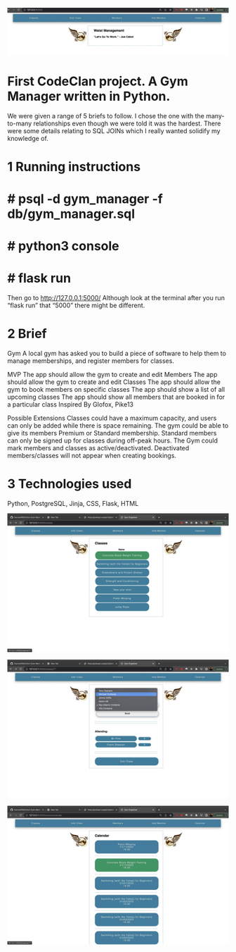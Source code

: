 ![Gym Manager FrontPage](https://github.com/DuncanRN/Python-Gym-Manager/blob/main/img_screenshots/Screenshot%202022-11-14%20at%2019.55.45.jpg?raw=true)

# First CodeClan project. A Gym Manager written in Python.

We were given a range of 5 briefs to follow. I chose the one with the many-to-many relationships even though we were told it was the hardest. There were some details relating to SQL JOINs which I really wanted solidify my knowledge of.





#  1 Running instructions 

# # psql -d gym_manager -f db/gym_manager.sql

# # python3 console

# # flask run

Then go to  http://127.0.0.1:5000/
Although look at the terminal after you run “flask run” that “5000” there might be different.


# 2 Brief

Gym
A local gym has asked you to build a piece of software to help them to manage memberships, and register members for classes.

MVP
The app should allow the gym to create and edit Members
The app should allow the gym to create and edit Classes
The app should allow the gym to book members on specific classes
The app should show a list of all upcoming classes
The app should show all members that are booked in for a particular class
Inspired By
Glofox, Pike13

Possible Extensions
Classes could have a maximum capacity, and users can only be added while there is space remaining.
The gym could be able to give its members Premium or Standard membership. Standard members can only be signed up for classes during off-peak hours.
The Gym could mark members and classes as active/deactivated. Deactivated members/classes will not appear when creating bookings.

# 3 Technologies used

Python, PostgreSQL, Jinja, CSS, Flask, HTML


![Gym Manager screenshot2](https://github.com/DuncanRN/Python-Gym-Manager/blob/main/img_screenshots/Screenshot%202022-11-14%20at%2019.56.14.jpg?raw=true)

![Gym Manager screenshot2](https://github.com/DuncanRN/Python-Gym-Manager/blob/main/img_screenshots/Screenshot%202022-11-14%20at%2019.56.37.jpg?raw=true)

![Gym Manager screenshot2](https://github.com/DuncanRN/Python-Gym-Manager/blob/main/img_screenshots/Screenshot%202022-11-14%20at%2019.56.48.jpg?raw=true)